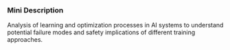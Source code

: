 ### Mini Description

Analysis of learning and optimization processes in AI systems to understand potential failure modes and safety implications of different training approaches.
